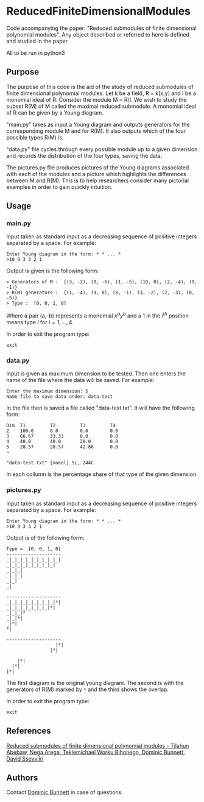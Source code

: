 # ReducedFiniteDimensionalModules

Code accompanying the paper: "Reduced submodules of finite dimensional polynomial modules".
Any object described or referred to here is defined and studied in the paper.

All to be run in python3

## Purpose
The purpose of this code is the aid of the study of reduced submodules of finite dimensional
polynomial modules. Let k be a field, R = k[x,y] and I be a monomial ideal of R. Consider
the module M = R/I. We wish to study the subset R(M) of M called the maximal reduced
submodule. A monomial ideal of R can be given by a Young diagram.

"main.py" takes as input a Young diagram and outputs generators for the corresponding module
M and for R(M). It also outputs which of the four possible types R(M) is.

"data.py" file cycles through every possible module up to a given dimension and records the
distribution of the four types, saving the data.

The pictures.py file produces pictures of the Young diagrams associated with each of the
modules and a picture which highlights the differences between M and R(M). This is to help
researchers consider many pictorial examples in order to gain quickly intuition.

## Usage
### main.py
Input taken as standard input as a decreasing sequence of positive integers separated by a
space. For example:
```
Enter Young diagram in the form: * * ... *
>10 9 3 3 2 1
```
Output is given is the following form:
```
> Generators of M :  {(3, -2), (0, -6), (1, -5), (10, 0), (2, -4), (9, -1)}
> R(M) generators :  {(1, -4), (9, 0), (8, -1), (3, -2), (2, -3), (0, -5)}
> Type :  [0, 0, 1, 0]
```
Where a pair (a,-b) represents a monomial $x^ay^b$ and a 1 in the $i^{th}$ position means
type $i$ for $i = 1,...,4$.

In order to exit the program type:
```
exit
```

### data.py
Input is given as maximum dimension to be tested. Then one enters the name of the file
where the data will be saved. For example:
```
Enter the maximum dimension: 5   
Name file to save data under: data-test
```
In the file then is saved a file called "data-test.txt". It will have the following form:
```
Dim  T1         T2         T3         T4
2    100.0      0.0        0.0        0.0
3    66.67      33.33      0.0        0.0
4    40.0       40.0       20.0       0.0
5    28.57      28.57      42.86      0.0
~                                                                                                                                                             

"data-test.txt" [noeol] 5L, 244C
```
In each collumn is the percentage share of that type of the given dimension.

### pictures.py
Input taken as standard input as a decreasing sequence of positive integers separated by a
space. For example:
```
Enter Young diagram in the form: * * ... *
>10 9 3 3 2 1
```
Output is of the following form:
```
Type =  [0, 0, 1, 0]
--------------------
_|_|_|_|_|_|_|_|_|_|  
_|_|_|_|_|_|_|_|_|  
_|_|_|  
_|_|_|  
_|_|  
_|  

--------------------
_|_|_|_|_|_|_|_|_|*|
_|_|_|_|_|_|_|_|*|
_|_|_|*
_|_|*|
_|*|
*|

--------------------
                  |*|
                |*|

    |*|
  |*|
|*|
```
The first diagram is the original young diagram. The second is with the generators of R(M)
marked by ```*``` and the third shows the overlap.

In order to exit the program type:
```
exit
```

## References
[Reduced submodules of finite dimensional polynomial modules - Tilahun Abebaw, Nega Arega, Teklemichael Worku Bihonegn, Dominic Bunnett, David Ssevviiri]()

## Authors
Contact [Dominic Bunnett](https://sites.google.com/view/bunnett/) in case of questions.
